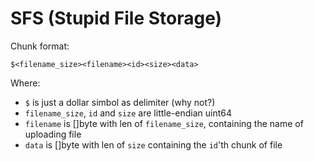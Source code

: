 # SFS (Stupid File Storage)

Chunk format:

```
$<filename_size><filename><id><size><data>
```
Where:
- `$` is just a dollar simbol as delimiter (why not?)
- `filename_size`, `id` and `size` are little-endian uint64
- `filename` is []byte with len of `filename_size`, containing the name
  of uploading file
- `data` is []byte with len of `size` containing the `id`'th chunk of file
